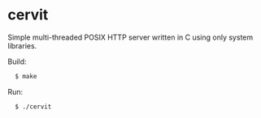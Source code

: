 cervit
======

Simple multi-threaded POSIX HTTP server written in C using only system libraries.

Build:

```bash
  $ make
```

Run:

```bash
  $ ./cervit
```
